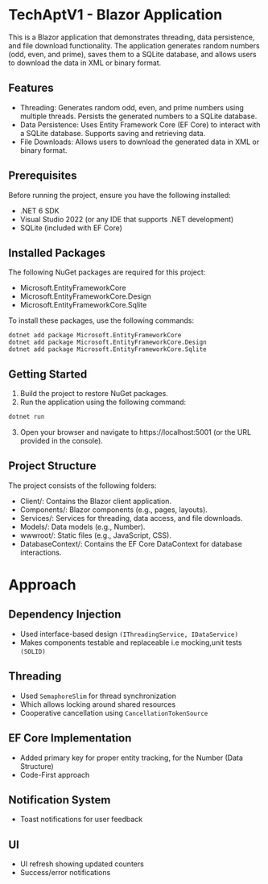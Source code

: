 # TechAptV1 - Blazor Application
This is a Blazor application that demonstrates threading, data persistence, and file download functionality. The application generates random numbers (odd, even, and prime), saves them to a SQLite database, and allows users to download the data in XML or binary format.

## Features

* Threading:
  Generates random odd, even, and prime numbers using multiple threads.
  Persists the generated numbers to a SQLite database.
* Data Persistence:
  Uses Entity Framework Core (EF Core) to interact with a SQLite database.
  Supports saving and retrieving data.
* File Downloads:
  Allows users to download the generated data in XML or binary format.

## Prerequisites

Before running the project, ensure you have the following installed:

* .NET 6 SDK
* Visual Studio 2022 (or any IDE that supports .NET development)
* SQLite (included with EF Core)

## Installed Packages

The following NuGet packages are required for this project:

* Microsoft.EntityFrameworkCore
* Microsoft.EntityFrameworkCore.Design
* Microsoft.EntityFrameworkCore.Sqlite

To install these packages, use the following commands:
```
dotnet add package Microsoft.EntityFrameworkCore
dotnet add package Microsoft.EntityFrameworkCore.Design
dotnet add package Microsoft.EntityFrameworkCore.Sqlite
```

## Getting Started

1. Build the project to restore NuGet packages.
2. Run the application using the following command:
```bash
dotnet run
```
3. Open your browser and navigate to https://localhost:5001 (or the URL provided in the console).

## Project Structure

The project consists of the following folders:

* Client/: Contains the Blazor client application.
* Components/: Blazor components (e.g., pages, layouts).
* Services/: Services for threading, data access, and file downloads.
* Models/: Data models (e.g., Number).
* wwwroot/: Static files (e.g., JavaScript, CSS).
* DatabaseContext/: Contains the EF Core DataContext for database interactions.

# Approach

## Dependency Injection
*	Used interface-based design `(IThreadingService, IDataService)`
*	Makes components testable and replaceable i.e mocking,unit tests `(SOLID)`

## Threading
*	Used `SemaphoreSlim` for thread synchronization
*	Which allows locking around shared resources
*   Cooperative cancellation using `CancellationTokenSource`
 
## EF Core Implementation
*	Added primary key for proper entity tracking, for the Number (Data Structure)
*	Code-First approach

## Notification System
*	Toast notifications for user feedback
## UI
* UI refresh showing updated counters
* Success/error notifications

